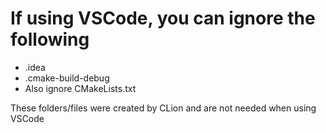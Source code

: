 
# If using VSCode, you can ignore the following

- .idea
- .cmake-build-debug
- Also ignore CMakeLists.txt

These folders/files were created by CLion and are not needed when using VSCode
